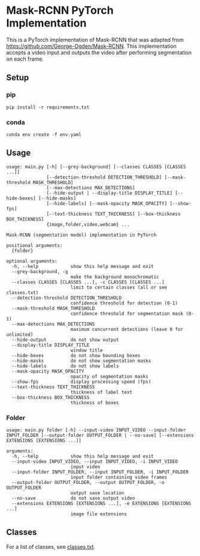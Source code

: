 # Mask-RCNN PyTorch Implementation
This is a PyTorch implementation of Mask-RCNN that was adapted from https://github.com/George-Ogden/Mask-RCNN. This implementation accepts a video input and outputs the video after performing segmentation on each frame.

## Setup
### pip
`pip install -r requirements.txt`
### conda
`conda env create -f env.yaml`
## Usage
```
usage: main.py [-h] [--grey-background] [--classes CLASSES [CLASSES ...]]
               [--detection-threshold DETECTION_THRESHOLD] [--mask-threshold MASK_THRESHOLD]   
               [--max-detections MAX_DETECTIONS]
               [--hide-output | --display-title DISPLAY_TITLE] [--hide-boxes] [--hide-masks]   
               [--hide-labels] [--mask-opacity MASK_OPACITY] [--show-fps]
               [--text-thickness TEXT_THICKNESS] [--box-thickness BOX_THICKNESS]
               {image,folder,video,webcam} ...

Mask-RCNN (segmentation model) implementation in PyTorch

positional arguments:
  {folder}

optional arguments:
  -h, --help            show this help message and exit
  --grey-background, -g
                        make the background monochromatic
  --classes CLASSES [CLASSES ...], -c CLASSES [CLASSES ...]
                        limit to certain classes (all or see classes.txt)
  --detection-threshold DETECTION_THRESHOLD
                        confidence threshold for detection (0-1)
  --mask-threshold MASK_THRESHOLD
                        confidence threshold for segmentation mask (0-1)
  --max-detections MAX_DETECTIONS
                        maximum concurrent detections (leave 0 for unlimited)
  --hide-output         do not show output
  --display-title DISPLAY_TITLE
                        window title
  --hide-boxes          do not show bounding boxes
  --hide-masks          do not show segmentation masks
  --hide-labels         do not show labels
  --mask-opacity MASK_OPACITY
                        opacity of segmentation masks
  --show-fps            display processing speed (fps)
  --text-thickness TEXT_THICKNESS
                        thickness of label text
  --box-thickness BOX_THICKNESS
                        thickness of boxes
```
### Folder
```
usage: main.py folder [-h] --input-video INPUT_VIDEO --input-folder INPUT_FOLDER [--output-folder OUTPUT_FOLDER | --no-save] [--extensions EXTENSIONS [EXTENSIONS ...]]

arguments:
  -h, --help            show this help message and exit
  --input-video INPUT_VIDEO, --input INPUT_VIDEO, -i INPUT_VIDEO
                        input video
  --input-folder INPUT_FOLDER, --input INPUT_FOLDER, -i INPUT_FOLDER
                        input folder containing video frames
  --output-folder OUTPUT_FOLDER, --output OUTPUT_FOLDER, -o OUTPUT_FOLDER
                        output save location
  --no-save             do not save output video
  --extensions EXTENSIONS [EXTENSIONS ...], -e EXTENSIONS [EXTENSIONS ...]
                        image file extensions
```
## Classes
For a list of classes, see [classes.txt](classes.txt).
